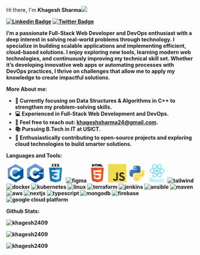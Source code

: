 Hi there, I'm <b>Khagesh Sharma<b><img src="https://media.giphy.com/media/hvRJCLFzcasrR4ia7z/giphy.gif" width="25" /> 

[![Linkedin Badge](https://img.shields.io/badge/-LinkedIn-0e76a8?style=flat-square&logo=Linkedin&logoColor=white)](https://linkedin.com/in/khagesh-sharma-883726250)
[![Twitter Badge](https://img.shields.io/badge/-Twitter-00acee?style=flat-square&logo=Twitter&logoColor=white)](https://twitter.com/_KhageshSharma_)

I’m a passionate Full-Stack Web Developer and DevOps enthusiast with a deep interest in solving real-world problems through technology. I specialize in building scalable applications and implementing efficient, cloud-based solutions. I enjoy exploring new tools, learning modern web technologies, and continuously improving my technical skill set. Whether it’s developing innovative web apps or automating processes with DevOps practices, I thrive on challenges that allow me to apply my knowledge to create impactful solutions.

More About me: 

- 🌱 Currently focusing on Data Structures & Algorithms in C++ to strengthen my problem-solving skills.
- 💻 Experienced in Full-Stack Web Development and DevOps.
- 📧 Feel free to reach out: khageshsharma24@gmail.com.
- 📚 Pursuing B.Tech in IT at USICT.
- 🚀 Enthusiastically contributing to open-source projects and exploring cloud technologies to build smarter solutions.

Languages and Tools: 
<p align="left"> <img src="https://raw.githubusercontent.com/devicons/devicon/master/icons/c/c-original.svg" alt="c" width="50" height="50"/> <img src="https://raw.githubusercontent.com/devicons/devicon/master/icons/cplusplus/cplusplus-original.svg" alt="cplusplus" width="50" height="50"/> <img src="https://raw.githubusercontent.com/devicons/devicon/master/icons/css3/css3-original-wordmark.svg" alt="css3" width="50" height="50"/> <img src="https://www.vectorlogo.zone/logos/figma/figma-icon.svg" alt="figma" width="50" height="50"/> <img src="https://raw.githubusercontent.com/devicons/devicon/master/icons/html5/html5-original-wordmark.svg" alt="html5" width="50" height="50"/> <img src="https://raw.githubusercontent.com/devicons/devicon/master/icons/javascript/javascript-original.svg" alt="javascript" width="50" height="50"/> <img src="https://raw.githubusercontent.com/devicons/devicon/master/icons/python/python-original.svg" alt="python" width="50" height="50"/> <img src="https://raw.githubusercontent.com/devicons/devicon/master/icons/react/react-original-wordmark.svg" alt="react" width="50" height="50"/> <img src="https://www.vectorlogo.zone/logos/tailwindcss/tailwindcss-icon.svg" alt="tailwind" width="50" height="50"/> <img src="https://www.vectorlogo.zone/logos/docker/docker-tile.svg" alt="docker" height="50" width="50"/> <img src="https://www.vectorlogo.zone/logos/kubernetes/kubernetes-icon.svg" alt="kubernetes" width="50" height="50"/> <img src="https://www.vectorlogo.zone/logos/linux/linux-icon.svg" alt="linux" width="50" height="50"/> <img src="https://www.vectorlogo.zone/logos/terraformio/terraformio-icon.svg" alt="terraform" width="50" height="50"/> <img src="https://www.vectorlogo.zone/logos/jenkins/jenkins-icon.svg" alt="jenkins" height="50" width="50"/> <img src="https://www.vectorlogo.zone/logos/ansible/ansible-icon.svg" alt="ansible" height="50" width="50"/> <img src="https://www.vectorlogo.zone/logos/apache_maven/apache_maven-icon.svg" alt="maven" height="50" width="50"/> <img src="https://download.logo.wine/logo/Amazon_Web_Services/Amazon_Web_Services-Logo.wine.png" alt="aws" height="50" width="80"/> <img src="https://www.vectorlogo.zone/logos/nextjs/nextjs-icon.svg" alt="nextjs" height="50" width="50"/> <img src="https://www.vectorlogo.zone/logos/typescriptlang/typescriptlang-icon.svg" alt="typescript" height="50" width="50"/> <img src="https://www.vectorlogo.zone/logos/mongodb/mongodb-icon.svg" alt="mongodb" height="50" width="50"/> <img src="https://www.vectorlogo.zone/logos/firebase/firebase-icon.svg" alt="firebase" height="50" width="50"/> <img src="https://www.vectorlogo.zone/logos/google_cloud/google_cloud-icon.svg" alt="google cloud platform" height="50" width="50"/> </p>

Github Stats:
<p>&nbsp;<img align="left" src="https://github-readme-stats.vercel.app/api?username=khagesh2409&show_icons=true&locale=en&theme=tokyonight" alt="khagesh2409"/></p>
<p><img align="" src="https://github-readme-stats.vercel.app/api/top-langs?username=khagesh2409&show_icons=true&locale=en&layout=compact&theme=tokyonight" alt="khagesh2409" /></p>
<p><img align="left" src="https://github-readme-streak-stats.herokuapp.com/?user=khagesh2409&theme=tokyonight" alt="khagesh2409" /></p>

